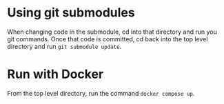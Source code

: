# Using git submodules
When changing code in the submodule, cd into that directory and run you git commands.
Once that code is committed, cd back into the top level directory and run `git submodule update`.

# Run with Docker
From the top level directory, run the command `docker compose up`.